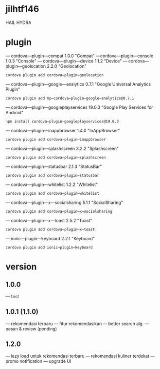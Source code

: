 # jilhtf146
HAIL HYDRA

# plugin
— cordova—plugin—compat 1.0.0 "Compat"
—cordova—plugin—console 1.0.3 "Console"
— cordova—plugin—device 1.1.2 "Device"
— cordova—plugin—geolocation 2.2.0 "Geolocation"

	cordova plugin add cordova—plugin—geolocation

— cordova—plugin—google—analytics 0.7.1 "Google Universal Analytics Plugin"

	cordova plugin add mp—cordova—plugin—google—analytics@0.7.1

— cordova—plugin—googleplayservices 19.0.3 "Google Play Services for Android"

	npm install cordova—plugin—googleplayservices@19.0.3

— cordova—plugin—inappbrowser 1.4.0 "InAppBrowser"

	cordova plugin add cordova—plugin—inappbrowser

— cordova—plugin—splashscreen 3.2.2 "Splashscreen"

	cordova plugin add cordova—plugin—splashscreen

— cordova—plugin—statusbar 2.1.3 "StatusBar"

	cordova plugin add cordova—plugin—statusbar

— cordova—plugin—whitelist 1.2.2 "Whitelist"

	cordova plugin add cordova—plugin—whitelist

— cordova—plugin—x—socialsharing 5.1.1 "SocialSharing"

	cordova plugin add cordova—plugin—x—socialsharing

— cordova—plugin—x—toast 2.5.2 "Toast"

	cordova plugin add cordova—plugin—x—toast

— ionic—plugin—keyboard 2.2.1 "Keyboard"

	cordova plugin add ionic—plugin—keyboard

# version
## 1.0.0
— first
## 1.0.1 (1.1.0)
— rekomendasi terbaru
— fitur rekomendasikan
— better search alg.
— pesan & review (pending)
## 1.2.0
— lazy load untuk rekomendasi terbaru
— rekomendasi kuliner terdekat
— promo notification
— upgrade UI